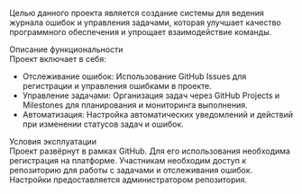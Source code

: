 Целью данного проекта является создание системы для ведения журнала ошибок и управления задачами, которая улучшает качество программного обеспечения и упрощает взаимодействие команды.

Описание функциональности  
Проект включает в себя:  
- Отслеживание ошибок: Использование GitHub Issues для регистрации и управления ошибками в проекте.  
- Управление задачами: Организация задач через GitHub Projects и Milestones для планирования и мониторинга выполнения.  
- Автоматизация: Настройка автоматических уведомлений и действий при изменении статусов задач и ошибок.  

 Условия эксплуатации  
Проект развёрнут в рамках GitHub. Для его использования необходима регистрация на платформе. Участникам необходим доступ к репозиторию для работы с задачами и отслеживания ошибок. Настройки предоставляется администратором репозитория.
